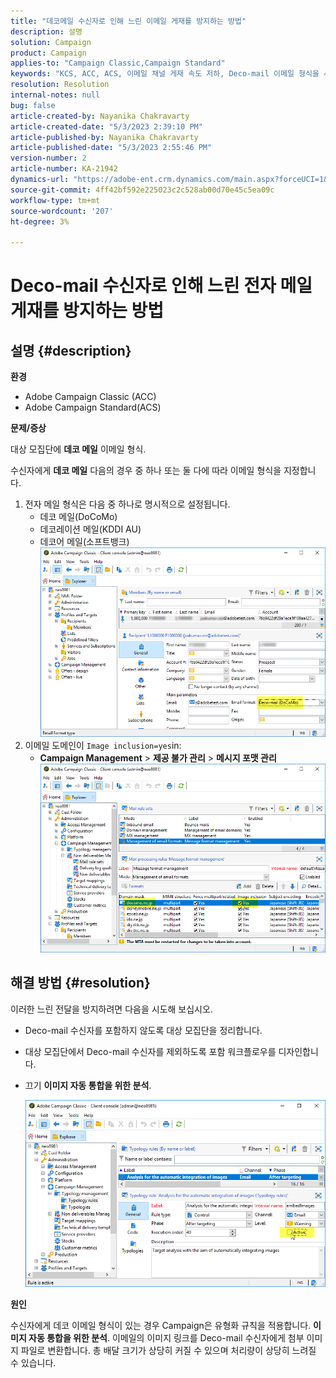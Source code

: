 ```yaml
---
title: "데코메일 수신자로 인해 느린 이메일 게재를 방지하는 방법"
description: 설명
solution: Campaign
product: Campaign
applies-to: "Campaign Classic,Campaign Standard"
keywords: "KCS, ACC, ACS, 이메일 채널 게재 속도 저하, Deco-mail 이메일 형식을 사용하는 수신자, 성능, 처리량"
resolution: Resolution
internal-notes: null
bug: false
article-created-by: Nayanika Chakravarty
article-created-date: "5/3/2023 2:39:10 PM"
article-published-by: Nayanika Chakravarty
article-published-date: "5/3/2023 2:55:46 PM"
version-number: 2
article-number: KA-21942
dynamics-url: "https://adobe-ent.crm.dynamics.com/main.aspx?forceUCI=1&pagetype=entityrecord&etn=knowledgearticle&id=707ebc3c-c0e9-ed11-a7c6-6045bd006b25"
source-git-commit: 4ff42bf592e225023c2c528ab00d70e45c5ea09c
workflow-type: tm+mt
source-wordcount: '207'
ht-degree: 3%

---
```


# Deco-mail 수신자로 인해 느린 전자 메일 게재를 방지하는 방법

## 설명 {#description}


<b>환경</b>

- Adobe Campaign Classic (ACC)
- Adobe Campaign Standard(ACS)


<b>문제/증상</b>

대상 모집단에 <b>데코 메일</b> 이메일 형식.

수신자에게 <b>데코 메일</b> 다음의 경우 중 하나 또는 둘 다에 따라 이메일 형식을 지정합니다.

1. 전자 메일 형식은 다음 중 하나로 명시적으로 설정됩니다.
   - 데코 메일(DoCoMo)
   - 데코레이션 메일(KDDI AU)
   - 데코어 메일(소프트뱅크)         ![](assets/___727ebc3c-c0e9-ed11-a7c6-6045bd006b25___.png)
2. 이메일 도메인이 `Image inclusion=yes`in:
   - <b>Campaign Management</b> > <b>제공 불가 관리</b> > <b>메시지 포맷 관리</b>        ![](assets/___c4d8b442-c0e9-ed11-a7c6-6045bd006b25___.png)



## 해결 방법 {#resolution}


이러한 느린 전달을 방지하려면 다음을 시도해 보십시오.

- Deco-mail 수신자를 포함하지 않도록 대상 모집단을 정리합니다.
- 대상 모집단에서 Deco-mail 수신자를 제외하도록 포함 워크플로우를 디자인합니다.
- 끄기 <b>이미지 자동 통합을 위한 분석</b>.


   ![](assets/6f31278e-55e4-ed11-a7c7-6045bd006b4b.png)


<b>원인</b>

수신자에게 데코 이메일 형식이 있는 경우 Campaign은 유형화 규칙을 적용합니다. <b>이미지 자동 통합을 위한 분석</b>. 이메일의 이미지 링크를 Deco-mail 수신자에게 첨부 이미지 파일로 변환합니다. 총 배달 크기가 상당히 커질 수 있으며 처리량이 상당히 느려질 수 있습니다.
